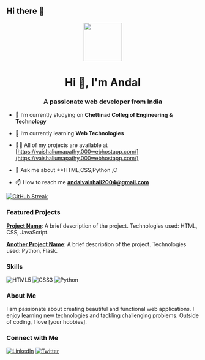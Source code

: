 ## Hi there 👋
<div id="header" align="center">
  <img src="https://media.giphy.com/media/M9gbBd9nbDrOTu1Mqx/giphy.gif" width="100"/>
</div>

<h1 align="center">Hi 👋, I'm Andal</h1>
<h3 align="center">A passionate web developer from India</h3>


- 🔭 I’m currently studying on **Chettinad Colleg of Engineering & Technology**

- 🌱 I’m currently learning **Web Technologies**

- 👨‍💻 All of my projects are available at [https://vaishaliumapathy.000webhostapp.com/](https://vaishaliumapathy.000webhostapp.com/)

- 💬 Ask me about **HTML,CSS,Python ,C

- 📫 How to reach me **andalvaishali2004@gmail.com**


 <a href="https://git.io/streak-stats"><img src="https://streak-stats.demolab.com?user=VaishaliUmapathy&theme=dark&hide_border=true&background=0D0D0D&border=736E66&stroke=BF8A49&ring=A69677&fire=BF8A49&currStreakNum=F2E6DF&sideNums=F2A007&currStreakLabel=F2A007&sideLabels=BF8A49&dates=A69677&excludeDaysLabel=736E66" alt="GitHub Streak" /></a>

 ### Featured Projects

**[Project Name](URL)**: A brief description of the project. Technologies used: HTML, CSS, JavaScript.

**[Another Project Name](URL)**: A brief description of the project. Technologies used: Python, Flask.

### Skills
![HTML5](https://img.shields.io/badge/-HTML5-E34F26?logo=html5&logoColor=white)
![CSS3](https://img.shields.io/badge/-CSS3-1572B6?logo=css3&logoColor=white)
![Python](https://img.shields.io/badge/-Python-3776AB?logo=python&logoColor=white)


### About Me
I am passionate about creating beautiful and functional web applications. I enjoy learning new technologies and tackling challenging problems. Outside of coding, I love [your hobbies].

### Connect with Me
[![LinkedIn](https://img.shields.io/badge/LinkedIn-0A66C2?logo=linkedin&logoColor=white)](https://www.linkedin.com/in/yourprofile)
[![Twitter](https://img.shields.io/badge/Twitter-1DA1F2?logo=twitter&logoColor=white)](https://twitter.com/yourprofile)





